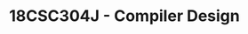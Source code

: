 <h1 align='center'>18CSC304J - Compiler Design</h1>
<!-- 
<h2 align='center'>List of exercises</h2> -->
